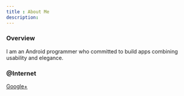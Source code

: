 ```yaml
---
title : About Me
description:
---
```


### Overview
I am an Android programmer who committed to build apps combining usability and elegance.

### @Internet
[Google+](https://plus.google.com/u/0/117568385586121054185/about)
